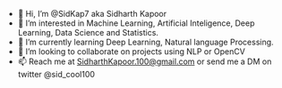 - 👋 Hi, I’m @SidKap7 aka Sidharth Kapoor
- 👀 I’m interested in Machine Learning, Artificial Inteligence, Deep Learning, Data Science and Statistics.
- 🌱 I’m currently learning Deep Learning, Natural language Processing.
- 💞️ I’m looking to collaborate on projects using NLP or OpenCV
- 📫 Reach me at SidharthKapoor.100@gmail.com or send me a DM on twitter @sid_cool100
